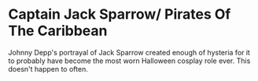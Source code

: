 # Captain Jack Sparrow/ Pirates Of The Caribbean
Johnny Depp's portrayal of Jack Sparrow created enough of hysteria for it to probably have become the most worn Halloween cosplay role ever. This doesn't happen to often.
